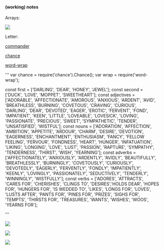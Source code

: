 #### (working) notes

Arrays:

![](https://gauthiier.github.io/cth2016/img/one_dim_ar.jpg)

Letter:

[commander](https://www.npmjs.com/package/commander)

[chance](http://chancejs.com)

[word-wrap](https://www.npmjs.com/package/word-wrap)

'''
var chance = require('chance').Chance();
var wrap = require('word-wrap');

const first = ['DARLING', 'DEAR', 'HONEY', 'JEWEL'];
const second = ['DUCK', 'LOVE', 'MOPPET', 'SWEETHEART'];
const adjectives = ['ADORABLE', 'AFFECTIONATE', 'AMOROUS', 'ANXIOUS', 'ARDENT', 'AVID', 'BREATHLESS', 'BURNING', 'COVETOUS', 'CRAVING', 'CURIOUS', 'DARLING', 'DEAR', 'DEVOTED', 'EAGER', 'EROTIC', 'FERVENT', 'FOND', 'IMPATIENT', 'KEEN', 'LITTLE', 'LOVEABLE', 'LOVESICK', 'LOVING', 'PASSIONATE', 'PRECIOUS', 'SWEET', 'SYMPATHETIC', 'TENDER', 'UNSATISFIED', 'WISTFUL'];
const nouns = ['ADORATION', 'AFFECTION', 'AMBITION', 'APPETITE', 'ARDOUR', 'CHARM', 'DESIRE', 'DEVOTION', 'EAGERNESS', 'ENCHANTMENT', 'ENTHUSIASM', 'FANCY', 'FELLOW FEELING', 'FERVOUR', 'FONDNESS', 'HEART', 'HUNGER', 'INFATUATION', 'LIKING', 'LONGING', 'LOVE', 'LUST', 'PASSION', 'RAPTURE', 'SYMPATHY', 'TENDERNESS', 'THIRST', 'WISH', 'YEARNING'];
const adverbs = ['AFFECTIONATELY', 'ANXIOUSLY', 'ARDENTLY', 'AVIDLY', 'BEAUTIFULLY', 'BREATHLESSLY', 'BURNINGLY', 'COVETOUSLY', 'CURIOUSLY', 'DEVOTEDLY', 'EAGERLY', 'FERVENTLY', 'FONDLY', 'IMPATIENTLY', 'KEENLY', 'LOVINGLY', 'PASSIONATELY', 'SEDUCTIVELY', 'TENDERLY', 'WINNINGLY', 'WISTFULLY'];
const verbs = ['ADORES', 'ATTRACTS', 'CARES FOR', 'CHERISHES', 'CLINGS TO', 'DESIRES','HOLDS DEAR', 'HOPES FOR', 'HUNGERS FOR', 'IS WEDDED TO', 'LIKES', 'LONGS FOR', 'LOVES', 'LUSTS AFTER', 'PANTS FOR', 'PINES FOR', 'PRIZES', 'SIGHS FOR', 'TEMPTS', 'THIRSTS FOR', 'TREASURES', 'WANTS', 'WISHES', 'WOOS', 'YEARNS FOR'];

'''

![](https://gauthiier.github.io/cth2016/img/14.png)

![](https://gauthiier.github.io/cth2016/img/14.1.png)

![](https://gauthiier.github.io/cth2016/img/14.2.png)
